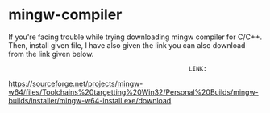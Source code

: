 # mingw-compiler
If you're facing trouble while trying downloading mingw compiler for C/C++. Then, install given file, I have also given the link you can also download from the link given below.


                                                      LINK:
                                                                 
https://sourceforge.net/projects/mingw-w64/files/Toolchains%20targetting%20Win32/Personal%20Builds/mingw-builds/installer/mingw-w64-install.exe/download
